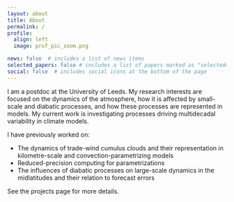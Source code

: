 ```yaml
---
layout: about
title: About
permalink: /
profile:
  align: left
  image: prof_pic_zoom.png

news: false  # includes a list of news items
selected_papers: false # includes a list of papers marked as "selected={true}"
social: false  # includes social icons at the bottom of the page
---
```


I am a postdoc at the University of Leeds.
My research interests are focused on the dynamics of the atmosphere, how it is affected by small-scale and diabatic processes, and how these processes are represented in models.
My current work is investigating processes driving multidecadal variability in climate models.

I have previously worked on:
- The dynamics of trade-wind cumulus clouds and their representation in kilometre-scale and convection-parametrizing models
- Reduced-precision computing for parametrizations
- The influences of diabatic processes on large-scale dynamics in the midlatitudes and their relation to forecast errors

See the projects page for more details.
